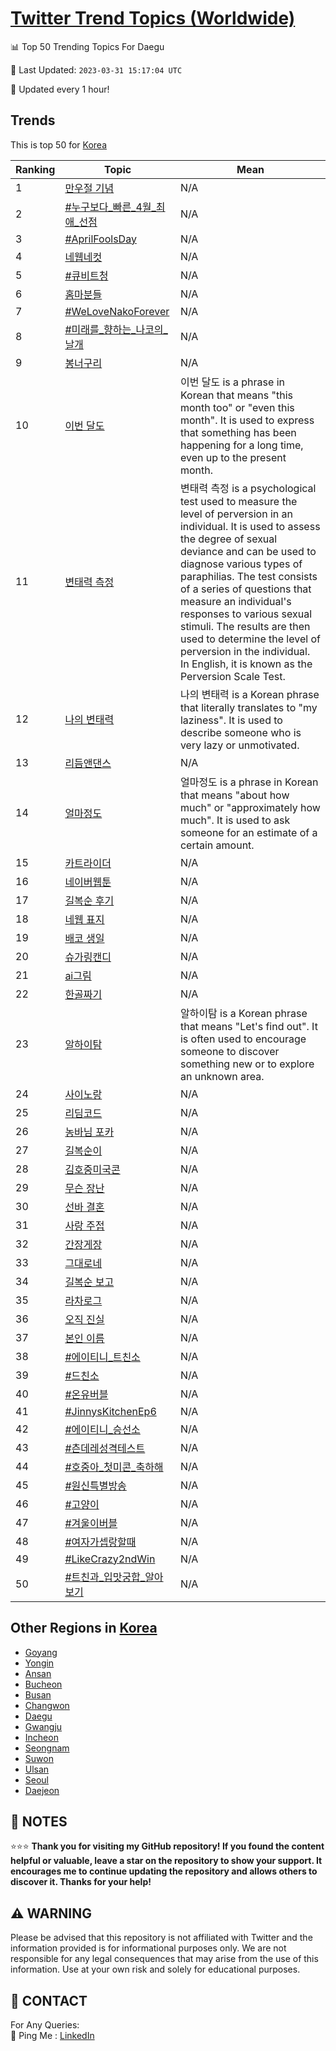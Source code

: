 [Twitter Trend Topics (Worldwide)](https://github.com/ErcinDedeoglu/Twitter-Trend-Topics)
==========


📊 Top 50 Trending Topics For Daegu

📆 Last Updated: `2023-03-31 15:17:04 UTC`

🔧 Updated every 1 hour!


## Trends

This is top 50 for [Korea](</Korea>)

| Ranking | Topic | Mean |
| ------- | ------------ | ------------ |
| 1 | [만우절 기념](http://twitter.com/search?q=%eb%a7%8c%ec%9a%b0%ec%a0%88+%ea%b8%b0%eb%85%90) | N/A |
| 2 | [#누구보다_빠른_4월_최애_선점](http://twitter.com/search?q=%23%eb%88%84%ea%b5%ac%eb%b3%b4%eb%8b%a4_%eb%b9%a0%eb%a5%b8_4%ec%9b%94_%ec%b5%9c%ec%95%a0_%ec%84%a0%ec%a0%90) | N/A |
| 3 | [#AprilFoolsDay](http://twitter.com/search?q=%23AprilFoolsDay) | N/A |
| 4 | [네웹네컷](http://twitter.com/search?q=%eb%84%a4%ec%9b%b9%eb%84%a4%ec%bb%b7) | N/A |
| 5 | [#큐비트청](http://twitter.com/search?q=%23%ed%81%90%eb%b9%84%ed%8a%b8%ec%b2%ad) | N/A |
| 6 | [홈마분들](http://twitter.com/search?q=%ed%99%88%eb%a7%88%eb%b6%84%eb%93%a4) | N/A |
| 7 | [#WeLoveNakoForever](http://twitter.com/search?q=%23WeLoveNakoForever) | N/A |
| 8 | [#미래를_향하는_나코의_날개](http://twitter.com/search?q=%23%eb%af%b8%eb%9e%98%eb%a5%bc_%ed%96%a5%ed%95%98%eb%8a%94_%eb%82%98%ec%bd%94%ec%9d%98_%eb%82%a0%ea%b0%9c) | N/A |
| 9 | [봉너구리](http://twitter.com/search?q=%eb%b4%89%eb%84%88%ea%b5%ac%eb%a6%ac) | N/A |
| 10 | [이번 달도](http://twitter.com/search?q=%ec%9d%b4%eb%b2%88+%eb%8b%ac%eb%8f%84) | 이번 달도 is a phrase in Korean that means "this month too" or "even this month". It is used to express that something has been happening for a long time, even up to the present month. |
| 11 | [변태력 측정](http://twitter.com/search?q=%eb%b3%80%ed%83%9c%eb%a0%a5+%ec%b8%a1%ec%a0%95) | 변태력 측정 is a psychological test used to measure the level of perversion in an individual. It is used to assess the degree of sexual deviance and can be used to diagnose various types of paraphilias. The test consists of a series of questions that measure an individual's responses to various sexual stimuli. The results are then used to determine the level of perversion in the individual. In English, it is known as the Perversion Scale Test. |
| 12 | [나의 변태력](http://twitter.com/search?q=%eb%82%98%ec%9d%98+%eb%b3%80%ed%83%9c%eb%a0%a5) | 나의 변태력 is a Korean phrase that literally translates to "my laziness". It is used to describe someone who is very lazy or unmotivated. |
| 13 | [리듬앤댄스](http://twitter.com/search?q=%eb%a6%ac%eb%93%ac%ec%95%a4%eb%8c%84%ec%8a%a4) | N/A |
| 14 | [얼마정도](http://twitter.com/search?q=%ec%96%bc%eb%a7%88%ec%a0%95%eb%8f%84) | 얼마정도 is a phrase in Korean that means "about how much" or "approximately how much". It is used to ask someone for an estimate of a certain amount. |
| 15 | [카트라이더](http://twitter.com/search?q=%ec%b9%b4%ed%8a%b8%eb%9d%bc%ec%9d%b4%eb%8d%94) | N/A |
| 16 | [네이버웹툰](http://twitter.com/search?q=%eb%84%a4%ec%9d%b4%eb%b2%84%ec%9b%b9%ed%88%b0) | N/A |
| 17 | [길복순 후기](http://twitter.com/search?q=%ea%b8%b8%eb%b3%b5%ec%88%9c+%ed%9b%84%ea%b8%b0) | N/A |
| 18 | [네웹 표지](http://twitter.com/search?q=%eb%84%a4%ec%9b%b9+%ed%91%9c%ec%a7%80) | N/A |
| 19 | [배코 생일](http://twitter.com/search?q=%eb%b0%b0%ec%bd%94+%ec%83%9d%ec%9d%bc) | N/A |
| 20 | [슈가링캔디](http://twitter.com/search?q=%ec%8a%88%ea%b0%80%eb%a7%81%ec%ba%94%eb%94%94) | N/A |
| 21 | [ai그림](http://twitter.com/search?q=ai%ea%b7%b8%eb%a6%bc) | N/A |
| 22 | [한골짜기](http://twitter.com/search?q=%ed%95%9c%ea%b3%a8%ec%a7%9c%ea%b8%b0) | N/A |
| 23 | [알하이탐](http://twitter.com/search?q=%ec%95%8c%ed%95%98%ec%9d%b4%ed%83%90) | 알하이탐 is a Korean phrase that means "Let's find out". It is often used to encourage someone to discover something new or to explore an unknown area. |
| 24 | [사이노랑](http://twitter.com/search?q=%ec%82%ac%ec%9d%b4%eb%85%b8%eb%9e%91) | N/A |
| 25 | [리딤코드](http://twitter.com/search?q=%eb%a6%ac%eb%94%a4%ec%bd%94%eb%93%9c) | N/A |
| 26 | [농바님 포카](http://twitter.com/search?q=%eb%86%8d%eb%b0%94%eb%8b%98+%ed%8f%ac%ec%b9%b4) | N/A |
| 27 | [길복순이](http://twitter.com/search?q=%ea%b8%b8%eb%b3%b5%ec%88%9c%ec%9d%b4) | N/A |
| 28 | [김호중미국콘](http://twitter.com/search?q=%ea%b9%80%ed%98%b8%ec%a4%91%eb%af%b8%ea%b5%ad%ec%bd%98) | N/A |
| 29 | [무슨 장난](http://twitter.com/search?q=%eb%ac%b4%ec%8a%a8+%ec%9e%a5%eb%82%9c) | N/A |
| 30 | [선바 결혼](http://twitter.com/search?q=%ec%84%a0%eb%b0%94+%ea%b2%b0%ed%98%bc) | N/A |
| 31 | [사랑 주접](http://twitter.com/search?q=%ec%82%ac%eb%9e%91+%ec%a3%bc%ec%a0%91) | N/A |
| 32 | [간장게장](http://twitter.com/search?q=%ea%b0%84%ec%9e%a5%ea%b2%8c%ec%9e%a5) | N/A |
| 33 | [그대로네](http://twitter.com/search?q=%ea%b7%b8%eb%8c%80%eb%a1%9c%eb%84%a4) | N/A |
| 34 | [길복순 보고](http://twitter.com/search?q=%ea%b8%b8%eb%b3%b5%ec%88%9c+%eb%b3%b4%ea%b3%a0) | N/A |
| 35 | [라차로그](http://twitter.com/search?q=%eb%9d%bc%ec%b0%a8%eb%a1%9c%ea%b7%b8) | N/A |
| 36 | [오직 진실](http://twitter.com/search?q=%ec%98%a4%ec%a7%81+%ec%a7%84%ec%8b%a4) | N/A |
| 37 | [본인 이름](http://twitter.com/search?q=%eb%b3%b8%ec%9d%b8+%ec%9d%b4%eb%a6%84) | N/A |
| 38 | [#에이티니_트친소](http://twitter.com/search?q=%23%ec%97%90%ec%9d%b4%ed%8b%b0%eb%8b%88_%ed%8a%b8%ec%b9%9c%ec%86%8c) | N/A |
| 39 | [#드친소](http://twitter.com/search?q=%23%eb%93%9c%ec%b9%9c%ec%86%8c) | N/A |
| 40 | [#온유버블](http://twitter.com/search?q=%23%ec%98%a8%ec%9c%a0%eb%b2%84%eb%b8%94) | N/A |
| 41 | [#JinnysKitchenEp6](http://twitter.com/search?q=%23JinnysKitchenEp6) | N/A |
| 42 | [#에이티니_승선소](http://twitter.com/search?q=%23%ec%97%90%ec%9d%b4%ed%8b%b0%eb%8b%88_%ec%8a%b9%ec%84%a0%ec%86%8c) | N/A |
| 43 | [#츤데레성격테스트](http://twitter.com/search?q=%23%ec%b8%a4%eb%8d%b0%eb%a0%88%ec%84%b1%ea%b2%a9%ed%85%8c%ec%8a%a4%ed%8a%b8) | N/A |
| 44 | [#호중아_첫미콘_축하해](http://twitter.com/search?q=%23%ed%98%b8%ec%a4%91%ec%95%84_%ec%b2%ab%eb%af%b8%ec%bd%98_%ec%b6%95%ed%95%98%ed%95%b4) | N/A |
| 45 | [#원신특별방송](http://twitter.com/search?q=%23%ec%9b%90%ec%8b%a0%ed%8a%b9%eb%b3%84%eb%b0%a9%ec%86%a1) | N/A |
| 46 | [#고양이](http://twitter.com/search?q=%23%ea%b3%a0%ec%96%91%ec%9d%b4) | N/A |
| 47 | [#겨울이버블](http://twitter.com/search?q=%23%ea%b2%a8%ec%9a%b8%ec%9d%b4%eb%b2%84%eb%b8%94) | N/A |
| 48 | [#여자가셉랑할때](http://twitter.com/search?q=%23%ec%97%ac%ec%9e%90%ea%b0%80%ec%85%89%eb%9e%91%ed%95%a0%eb%95%8c) | N/A |
| 49 | [#LikeCrazy2ndWin](http://twitter.com/search?q=%23LikeCrazy2ndWin) | N/A |
| 50 | [#트친과_입맛궁합_알아보기](http://twitter.com/search?q=%23%ed%8a%b8%ec%b9%9c%ea%b3%bc_%ec%9e%85%eb%a7%9b%ea%b6%81%ed%95%a9_%ec%95%8c%ec%95%84%eb%b3%b4%ea%b8%b0) | N/A |



## Other Regions in [Korea](</Korea>)

* [Goyang](</Korea/Goyang.md>)
* [Yongin](</Korea/Yongin.md>)
* [Ansan](</Korea/Ansan.md>)
* [Bucheon](</Korea/Bucheon.md>)
* [Busan](</Korea/Busan.md>)
* [Changwon](</Korea/Changwon.md>)
* [Daegu](</Korea/Daegu.md>)
* [Gwangju](</Korea/Gwangju.md>)
* [Incheon](</Korea/Incheon.md>)
* [Seongnam](</Korea/Seongnam.md>)
* [Suwon](</Korea/Suwon.md>)
* [Ulsan](</Korea/Ulsan.md>)
* [Seoul](</Korea/Seoul.md>)
* [Daejeon](</Korea/Daejeon.md>)



## 📝 NOTES

⭐⭐⭐ **Thank you for visiting my GitHub repository! If you found the content helpful or valuable, leave a star on the repository to show your support. It encourages me to continue updating the repository and allows others to discover it. Thanks for your help!**


## ⚠️ WARNING

Please be advised that this repository is not affiliated with Twitter and the information provided is for informational purposes only. We are not responsible for any legal consequences that may arise from the use of this information. Use at your own risk and solely for educational purposes.


## 📨 CONTACT

 For Any Queries:  
            🏓 Ping Me : [LinkedIn](https://www.linkedin.com/in/ercindedeoglu/)
